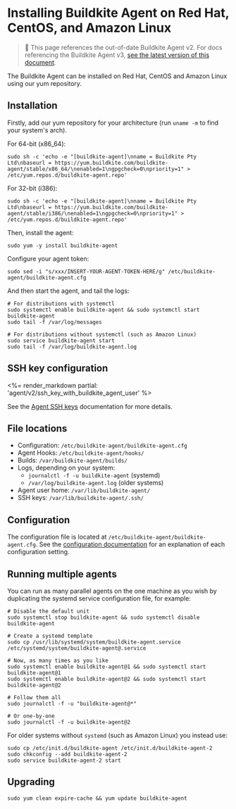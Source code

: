 # Installing Buildkite Agent on Red Hat, CentOS, and Amazon Linux

> 🚧 This page references the out-of-date Buildkite Agent v2.
> For docs referencing the Buildkite Agent v3, <a href="/docs/agent/v3/redhat">see the latest version of this document</a>.

The Buildkite Agent can be installed on Red Hat, CentOS and Amazon Linux using our yum repository.

## Installation

Firstly, add our yum repository for your architecture (run `uname -m` to find your system's arch).

For 64-bit (x86_64):

```shell
sudo sh -c 'echo -e "[buildkite-agent]\nname = Buildkite Pty Ltd\nbaseurl = https://yum.buildkite.com/buildkite-agent/stable/x86_64/\nenabled=1\ngpgcheck=0\npriority=1" > /etc/yum.repos.d/buildkite-agent.repo'
```

For 32-bit (i386):

```shell
sudo sh -c 'echo -e "[buildkite-agent]\nname = Buildkite Pty Ltd\nbaseurl = https://yum.buildkite.com/buildkite-agent/stable/i386/\nenabled=1\ngpgcheck=0\npriority=1" > /etc/yum.repos.d/buildkite-agent.repo'
```

Then, install the agent:

```shell
sudo yum -y install buildkite-agent
```

Configure your agent token:

```shell
sudo sed -i "s/xxx/INSERT-YOUR-AGENT-TOKEN-HERE/g" /etc/buildkite-agent/buildkite-agent.cfg
```

And then start the agent, and tail the logs:

```shell
# For distributions with systemctl
sudo systemctl enable buildkite-agent && sudo systemctl start buildkite-agent
sudo tail -f /var/log/messages

# For distributions without systemctl (such as Amazon Linux)
sudo service buildkite-agent start
sudo tail -f /var/log/buildkite-agent.log
```

## SSH key configuration

<%= render_markdown partial: 'agent/v2/ssh_key_with_buildkite_agent_user' %>

See the [Agent SSH keys](/docs/agent/v2/ssh-keys) documentation for more details.

## File locations

-   Configuration: `/etc/buildkite-agent/buildkite-agent.cfg`
-   Agent Hooks: `/etc/buildkite-agent/hooks/`
-   Builds: `/var/buildkite-agent/builds/`
-   Logs, depending on your system:
    -   `journalctl -f -u buildkite-agent` (systemd)
    -   `/var/log/buildkite-agent.log` (older systems)
-   Agent user home: `/var/lib/buildkite-agent/`
-   SSH keys: `/var/lib/buildkite-agent/.ssh/`

## Configuration

The configuration file is located at `/etc/buildkite-agent/buildkite-agent.cfg`. See the [configuration documentation](/docs/agent/v2/configuration) for an explanation of each configuration setting.

## Running multiple agents

You can run as many parallel agents on the one machine as you wish by duplicating the systemd service configuration file, for example:

```shell
# Disable the default unit
sudo systemctl stop buildkite-agent && sudo systemctl disable buildkite-agent

# Create a systemd template
sudo cp /usr/lib/systemd/system/buildkite-agent.service /etc/systemd/system/buildkite-agent@.service

# Now, as many times as you like
sudo systemctl enable buildkite-agent@1 && sudo systemctl start buildkite-agent@1
sudo systemctl enable buildkite-agent@2 && sudo systemctl start buildkite-agent@2

# Follow them all
sudo journalctl -f -u "buildkite-agent@*"

# Or one-by-one
sudo journalctl -f -u buildkite-agent@2
```

For older systems without `systemd` (such as Amazon Linux) you instead use:

```shell
sudo cp /etc/init.d/buildkite-agent /etc/init.d/buildkite-agent-2
sudo chkconfig --add buildkite-agent-2
sudo service buildkite-agent-2 start
```

## Upgrading

```shell
sudo yum clean expire-cache && yum update buildkite-agent
```
